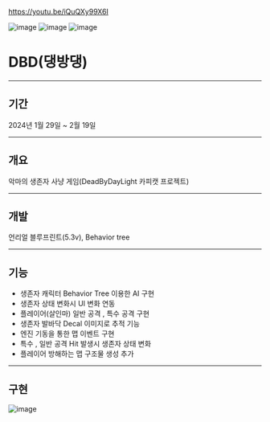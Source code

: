 https://youtu.be/iQuQXy99X6I

![image](https://github.com/Squid5O/DBD3_2/assets/101494070/1a214546-d0ad-41ff-ad30-62fb83369487)
![image](https://github.com/Squid5O/DBD3_2/assets/101494070/aeed13e4-e146-4618-a68d-77f2525fb32e)
![image](https://github.com/Squid5O/DBD3_2/assets/101494070/1f32a080-8b7b-4714-9eeb-61692682c0cf)

# DBD(댕방댕)
-------------------
## 기간
2024년 1월 29일 ~ 2월 19일

-------------------
## 개요
악마의 생존자 사냥 게임(DeadByDayLight 카피캣 프로젝트)

-------------------
## 개발
언리얼 블루프린트(5.3v), Behavior tree

-------------------
## 기능
- 생존자 캐릭터 Behavior Tree 이용한 AI 구현
- 생존자 상태 변화시 UI 변화 연동
- 플레이어(살인마) 일반 공격 , 특수 공격 구현
- 생존자 발바닥 Decal 이미지로 추적 기능
- 엔진 기동을 통한 맵 이벤트 구현
- 특수 , 일반 공격 Hit 발생시 생존자 상태 변화
- 플레이어 방해하는 맵 구조물 생성 추가

---------------------
## 구현 
![image](https://github.com/Squid5O/DBD3_2/assets/101494070/9f963df4-c112-4ab9-96bd-db1e68d91b49)
